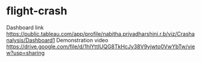 # flight-crash
Dashboard link https://public.tableau.com/app/profile/nabitha.priyadharshini.r.b/viz/Crashanalysis/Dashboard1
Demonstration video https://drive.google.com/file/d/1hlYttIUQG8TkHcJy38V9yjwto0VwYbTw/view?usp=sharing
